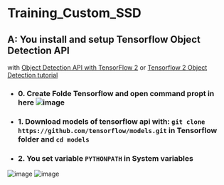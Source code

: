 # Training_Custom_SSD

## A: You install and setup Tensorflow Object Detection API 
with [Object Detection API with TensorFlow 2](https://github.com/tensorflow/models/blob/master/research/object_detection/g3doc/tf2.md) or [Tensorflow 2 Object Detection tutorial](https://tensorflow-object-detection-api-tutorial.readthedocs.io/en/latest/install.html#tensorflow-object-detection-api-installation)

- ### 0. Create Folde Tensorflow and open command propt in here ![image](https://user-images.githubusercontent.com/76576719/119084497-17780100-ba2c-11eb-90fc-acf16e23658a.png) 

- ### 1. Download models of tensorflow api with: `git clone https://github.com/tensorflow/models.git` in Tensorflow folder and `cd models`

- ### 2. You set variable `PYTHONPATH` in System variables

![image](https://user-images.githubusercontent.com/76576719/118927439-fc45bc80-b96b-11eb-9f17-7e5b3010e99a.png) ![image](https://user-images.githubusercontent.com/76576719/118927549-25664d00-b96c-11eb-9e24-e125137d95f4.png)

